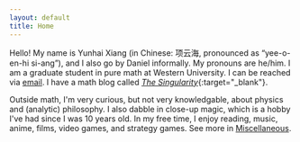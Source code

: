 ```yaml
---
layout: default
title: Home
---
```



Hello! My name is Yunhai Xiang (in Chinese: 项云海, pronounced as “yee-o-en-hi si-ang”), and I also go by Daniel informally. My pronouns are he/him. I am a graduate student in pure math at Western University. I can be reached via [email](mailto:yxiang72@uwo.ca). I have a math blog called [_The Singularity_](https://thesingularity.me){:target="_blank"}. 

Outside math, I'm very curious, but not very knowledgable, about physics and (analytic) philosophy. I also dabble in close-up magic, which is a hobby I've had since I was 10 years old. In my free time, I enjoy reading, music, anime, films, video games, and strategy games. See more in [Miscellaneous](/miscellaneous).


<!--I do not usually browse or use social media except for academic or family-related reasons. I highly recommend this life style. It has been shown that this improves mental health and productivity. -->
<!--
I'm an advocate for Kiran Kedlaya's "no social media" lifestyle. I try to minimize my unnecessary uses of social media, browsing or content-creating (though I still use some messaging functions). I feel that this is very beneficial for my mental health, and I highly recommend that you try the same.-->